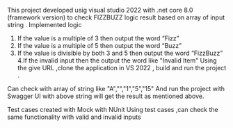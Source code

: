 This project developed usig visual studio 2022 with .net core 8.0 (framework version) to check FIZZBUZZ logic result based on array of input string .
Implemented logic

1. If the value is a multiple of 3 then output the word “Fizz” 
2. If the value is a multiple of 5 then output the word “Buzz” 
3. If the value is divisible by both 3 and 5 then output the word “FizzBuzz”
4.If the invalid input then the output the word like "Invalid Item"
Using the give URL ,clone the application in VS 2022 , build and run the project .

Can check with array of string like "A","","1","5","15"
And run the project with Swagger UI with above string will get the result as mentioned above.

Test cases created with Mock with NUnit 
Using test cases ,can check the same functionality with valid and  invalid   inputs


